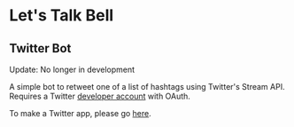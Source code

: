 # Let's Talk Bell
## Twitter Bot

Update: No longer in development

A simple bot to retweet one of a list of hashtags using Twitter's Stream API. Requires a Twitter [developer account](https://dev.twitter.com) with OAuth.

To make a Twitter app, please go [here](https://apps.twitter.com).